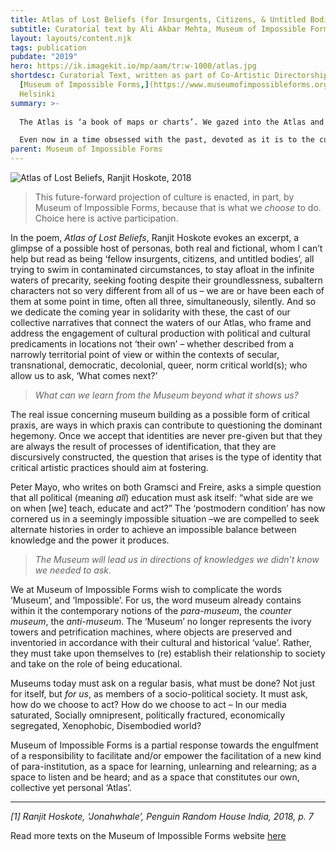 ```yaml
---
title: Atlas of Lost Beliefs (for Insurgents, Citizens, & Untitled Bodies)
subtitle: Curatorial text by Ali Akbar Mehta, Museum of Impossible Forms, Helsinki
layout: layouts/content.njk
tags: publication
pubdate: "2019"
hero: https://ik.imagekit.io/mp/aam/tr:w-1000/atlas.jpg
shortdesc: Curatorial Text, written as part of Co-Artistic Directorship at
  [Museum of Impossible Forms,](https://www.museumofimpossibleforms.org/)
  Helsinki
summary: >-
  
  The Atlas is ‘a book of maps or charts’. We gazed into the Atlas and dreamt of places we would like to visit. The Atlas was our window to strange and alien worlds, connected by an incomprehensible amount of water. Today, the Atlas as a portal, as a device for dreaming is a forgotten artefact, instead mired in historiographies and anthro-political readings of a world that was.

  Even now in a time obsessed with the past, devoted as it is to the cult of memory and the fetish of heritage, something still goes forward. Even now when there is no general direction, nor a subject who is supposed to lead, we cannot but ask where to place our next step, what to take along or leave behind. Yet there are still prospects, or in philosopher Bruno Latour’s words, “the shape of things to come.”
parent: Museum of Impossible Forms
---
```

![Atlas of Lost Beliefs, Ranjit Hoskote, 2018](https://ik.imagekit.io/mp/aam/tr:w-1000/atlas-of-lost-beliefs_poem-by-ranjit-hoskote.jpg)

> This future-forward projection of culture is enacted, in part, by Museum of Impossible Forms, because that is what we *choose* to do. Choice here is active participation.

In the poem, *Atlas of Lost Beliefs*, Ranjit Hoskote evokes an excerpt, a glimpse of a possible host of personas, both real and fictional, whom I can’t help but read as being ‘fellow insurgents, citizens, and untitled bodies’, all trying to swim in contaminated circumstances, to stay afloat in the infinite waters of precarity, seeking footing despite their groundlessness, subaltern characters not so very different from all of us – we are or have been each of them at some point in time, often all three, simultaneously, silently. And so we dedicate the coming year in solidarity with these, the cast of our collective narratives that connect the waters of our Atlas, who frame and address the engagement of cultural production with political and cultural predicaments in locations not ‘their own’ – whether described from a narrowly territorial point of view or within the contexts of secular, transnational, democratic, decolonial, queer, norm critical world(s); who allow us to ask, ‘What comes next?’

> *What can we learn from the Museum beyond what it shows us?*

The real issue concerning museum building as a possible form of critical praxis, are ways in which praxis can contribute to questioning the dominant hegemony. Once we accept that identities are never pre-given but that they are always the result of processes of identification, that they are discursively constructed, the question that arises is the type of identity that critical artistic practices should aim at fostering.

Peter Mayo, who writes on both Gramsci and Freire, asks a simple question that all political (meaning *all*) education must ask itself: “what side are we on when \[we] teach, educate and act?” The ‘postmodern condition’ has now cornered us in a seemingly impossible situation –we are compelled to seek alternate histories in order to achieve an impossible balance between knowledge and the power it produces.

> *The Museum will lead us in directions of knowledges we didn’t know we needed to ask.*

We at Museum of Impossible Forms wish to complicate the words ‘Museum’, and ‘Impossible’. For us, the word museum already contains within it the contemporary notions of the *para-museum*, the *counter museum*, the *anti-museum*. The ‘Museum’ no longer represents the ivory towers and petrification machines, where objects are preserved and inventoried in accordance with their cultural and historical ‘value’. Rather, they must take upon themselves to (re) establish their relationship to society and take on the role of being educational.

Museums today must ask on a regular basis, what must be done? Not just for itself, but *for us*, as members of a socio-political society. It must ask, how do we choose to act? How do we choose to act – In our media saturated, Socially omnipresent, politically fractured, economically segregated, Xenophobic, Disembodied world?

Museum of Impossible Forms is a partial response towards the engulfment of a responsibility to facilitate and/or empower the facilitation of a new kind of para-institution, as a space for learning, unlearning and relearning; as a space to listen and be heard; and as a space that constitutes our own, collective yet personal ‘Atlas’.



- - -

*\[1] Ranjit Hoskote, ‘Jonahwhale’, Penguin Random House India, 2018, p. 7*



Read more texts on the Museum of Impossible Forms website [here](https://museumofimpossibleforms.org/curatorial-theme-for-2019-2020)
